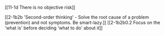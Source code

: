 [[11-1d There is no objective risk]]

[[2-1b2b 'Second-order thinking' - Solve the root cause of a problem (prevention) and not symptoms. Be smart-lazy.]]
	[[2-1b2b0.2 Focus on the 'what is' before deciding 'what to do' about it]]

